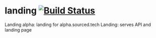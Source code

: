 # landing [![Build Status](http://drone.srcd.host/api/badges/src-d/landing/status.svg)](http://drone.srcd.host/src-d/landing)

Landing alpha: landing for alpha.sourced.tech
Landing: serves API and landing page
